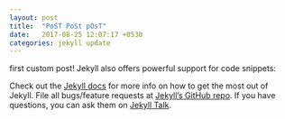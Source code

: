 ```yaml
---
layout: post
title:  "PoST PoSt pOsT"
date:   2017-08-25 12:07:17 +0530
categories: jekyll update
---
```

first custom post!
Jekyll also offers powerful support for code snippets:

Check out the [Jekyll docs][jekyll-docs] for more info on how to get the most out of Jekyll. File all bugs/feature requests at [Jekyll’s GitHub repo][jekyll-gh]. If you have questions, you can ask them on [Jekyll Talk][jekyll-talk].

[jekyll-docs]: https://jekyllrb.com/docs/home
[jekyll-gh]:   https://github.com/jekyll/jekyll
[jekyll-talk]: https://talk.jekyllrb.com/
